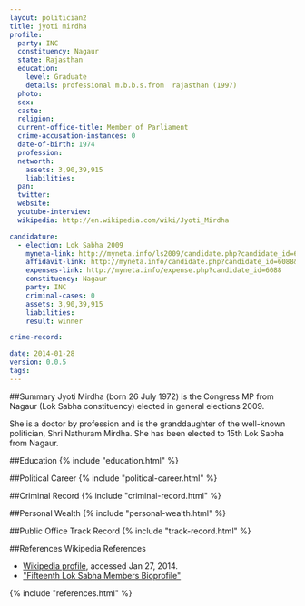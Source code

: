 ```yaml
---
layout: politician2
title: jyoti mirdha
profile: 
  party: INC
  constituency: Nagaur
  state: Rajasthan
  education: 
    level: Graduate
    details: professional m.b.b.s.from  rajasthan (1997)
  photo: 
  sex: 
  caste: 
  religion: 
  current-office-title: Member of Parliament
  crime-accusation-instances: 0
  date-of-birth: 1974
  profession: 
  networth: 
    assets: 3,90,39,915
    liabilities: 
  pan: 
  twitter: 
  website: 
  youtube-interview: 
  wikipedia: http://en.wikipedia.com/wiki/Jyoti_Mirdha

candidature: 
  - election: Lok Sabha 2009
    myneta-link: http://myneta.info/ls2009/candidate.php?candidate_id=6088
    affidavit-link: http://myneta.info/candidate.php?candidate_id=6088&scan=original
    expenses-link: http://myneta.info/expense.php?candidate_id=6088
    constituency: Nagaur 
    party: INC
    criminal-cases: 0
    assets: 3,90,39,915
    liabilities: 
    result: winner 

crime-record: 

date: 2014-01-28
version: 0.0.5
tags: 
---
```

##Summary
Jyoti Mirdha (born 26 July 1972) is the Congress MP from Nagaur (Lok Sabha constituency) elected in general elections 2009.

She is a doctor by profession and is the granddaughter of the well-known politician, Shri Nathuram Mirdha. She has been elected to 15th Lok Sabha from Nagaur.


##Education
{% include "education.html" %}


##Political Career
{% include "political-career.html" %}


##Criminal Record
{% include "criminal-record.html" %}


##Personal Wealth
{% include "personal-wealth.html" %}


##Public Office Track Record
{% include "track-record.html" %}


##References
Wikipedia References
- [Wikipedia profile]({{page.profile.wikipedia}}), accessed Jan 27, 2014.
- ["Fifteenth Lok Sabha Members Bioprofile"][wiki1]

[wiki1]: http://164.100.47.132/lssnew/members/Biography.aspx?mpsno=4408


{% include "references.html" %}